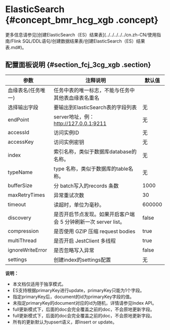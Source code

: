 # ElasticSearch {#concept_bmr_hcg_xgb .concept}

更多信息请参见[创建ElasticSearch（ES）结果表](../../../../../cn.zh-CN/使用指南/Flink SQL/DDL语句/创建数据结果表/创建ElasticSearch（ES）结果表.md#)。

## 配置面板说明 {#section_fcj_3cg_xgb .section}

|参数|注释说明|默认值|
|--|----|---|
|血缘表名\(任务唯一\)|任务中表的唯一标志，不能与任务中其他表血缘表名重名| |
|选择输出字段|要输出到ElasticSearch表的字段列表|无|
|endPoint|server地址，例：http://127.0.0.1:9211|无|
|accessId|访问实例ID|无|
|accessKey|访问实例密钥|无|
|index|索引名称，类似于数据库database的名称。|无|
|typeName|type 名称，类似于数据库的table名称。|无|
|bufferSize|分 batch写入的records 条数|1000|
|maxRetryTimes|异常重试次数|30|
|timeout|读超时，单位为毫秒。|600000|
|discovery|是否开启节点发现。如果开启客户端会 5 分钟刷新一次 server list。|false|
|compression|是否使用 GZIP 压缩 request bodies|true|
|multiThread|是否开启 JestClient 多线程|true|
|ignoreWriteError|是否忽略写入异常|false|
|settings|创建index的settings配置|无|

**说明：** 

-   本文档仅适用于独享模式。
-   ES支持根据primaryKey进行update，primaryKey只能为1个字段。
-   指定primaryKey后，document的id为primaryKey字段的值。
-   未指定primaryKey的document对应的id为随机，详情请参见Index API。
-   full更新模式下，后面的doc会完全覆盖之前的doc，不会原地更新字段。
-   full更新模式下，后面的doc会完全覆盖之前的doc，不会原地更新字段。
-   所有的更新默认为upsert语义，即insert or update。

